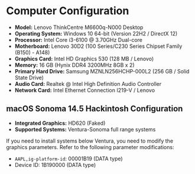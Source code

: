 # Computer Configuration

- **Model:** Lenovo ThinkCentre M6600q-N000 Desktop
- **Operating System:** Windows 10 64-bit (Version 22H2 / DirectX 12)
- **Processor:** Intel Core i3-6100 @ 3.70GHz Dual-core
- **Motherboard:** Lenovo 30D2 (100 Series/C230 Series Chipset Family (B150) - A148)
- **Graphics Card:** Intel HD Graphics 530 (128 MB / Lenovo)
- **Memory:** 16 GB (Hynix DDR4 3200MHz 8GB x 2)
- **Primary Hard Drive:** Samsung MZNLN256HCHP-000L2 (256 GB / Solid State Drive)
- **Audio Card:** Realtek @ Intel High Definition Audio Controller
- **Network Card:** Intel Ethernet Connection I219-V / Lenovo

## macOS Sonoma 14.5 Hackintosh Configuration

- **Integrated Graphics:** HD620 (Faked)
- **Supported Systems:** Ventura-Sonoma full range systems

If you need to install systems below Ventura, you need to modify the graphics parameters. Refer to the following parameter modifications:

- `AAPL,ig-platform-id`: 00001B19 (DATA type)
- Device ID: 1B190000 (DATA type)
